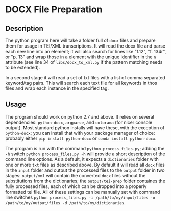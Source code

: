 # DOCX File Preparation

## Description

The python program here will take a folder full of `docx` files and prepare them for usage in TEI/XML transcriptions. It will read the docx file and parse each new line into an <ab> element; it will also search for lines like "f.12", "f. 134r", or "p. 13" and wrap those in a <pb> element with the unique identifier in the `n` attribute (see line 34 of `libs/docx_to_xml.py` if the pattern matching needs to be extended).

In a second stage it will read a set of txt files with a list of comma separated keyword/tag pairs. This will search each text file for all keywords in thos files and wrap each instance in the specified tag.

## Usage

The program should work on python 2.7 and above. It relies on several dependencies: `python-docx`, `argparse`, and `colorama` (for nicer console output). Most standard python installs will have these, with the exception of `python-docx`; you can install that with your package manager of choice: probably either `pip install python-docx` or `conda install python-docx`.

The program is run with the command `python process_files.py`; adding the `-h` switch `python process_files.py -h` will provide a short description of the command line options. As a default, it expects a `dictionaries` folder with one or more `txt` files as described above. By default it will read all `docx` files in the `input` folder and output the processed files to the `output` folder in two stages: `output/xml` will contain the converted `docx` files without the substitutions from the dictionaries; the `output/tei-prep` folder containes the fully processed files, each of which can be dropped into a properly formatted tei file. All of these settings can be manually set with command line switches `python process_files.py -i /path/to/my/input/files -o /path/to/my/output/files -d /path/to/my/dictionaries`.